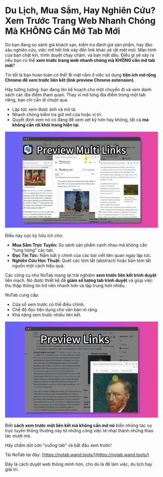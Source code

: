 # Du Lịch, Mua Sắm, Hay Nghiên Cứu? Xem Trước Trang Web Nhanh Chóng Mà KHÔNG Cần Mở Tab Mới

Dù bạn đang so sánh giá khách sạn, kiểm tra đánh giá sản phẩm, hay đào sâu nghiên cứu, việc mở hết link này đến link khác sẽ rất mệt mỏi. Màn hình của bạn chật kín, trình duyệt chạy chậm, và bạn mất dấu. Điều gì sẽ xảy ra nếu bạn có thể **xem trước trang web nhanh chóng mà KHÔNG cần mở tab mới**?

Tin tốt là bạn hoàn toàn có thể! Bí mật nằm ở việc sử dụng **tiện ích mở rộng Chrome để xem trước liên kết (link preview Chrome extension)**.

Hãy tưởng tượng: bạn đang lên kế hoạch cho một chuyến đi và xem danh sách các địa điểm tham quan. Thay vì mở từng địa điểm trong một tab riêng, bạn chỉ cần di chuột qua.
*   Lập tức xem được ảnh và mô tả.
*   Nhanh chóng kiểm tra giờ mở cửa hoặc vị trí.
*   Quyết định xem nó có đáng để xem xét kỹ hơn hay không, tất cả **mà không cần rời khỏi trang hiện tại**.

![Xem trước các liên kết du lịch](../images/notab1.png)

Điều này cực kỳ hữu ích cho:
*   **Mua Sắm Trực Tuyến:** So sánh sản phẩm cạnh nhau mà không cần "tung hứng" các tab.
*   **Đọc Tin Tức:** Nắm bắt ý chính của các bài viết liên quan ngay lập tức.
*   **Nghiên Cứu Học Thuật:** Quét các tóm tắt (abstract) hoặc bản tóm tắt nguồn một cách hiệu quả.

Các công cụ như NoTab mang lại trải nghiệm **xem trước liên kết trình duyệt** liền mạch. Nó được thiết kế để **giảm số lượng tab trình duyệt** và giúp việc thu thập thông tin trở nên nhanh hơn và tập trung hơn nhiều.

NoTab cung cấp:
*   Cửa sổ xem trước có thể điều chỉnh.
*   Chế độ đọc tiện dụng cho văn bản rõ ràng.
*   Khả năng xem trước nhiều liên kết.

![Tùy chọn cửa sổ xem trước NoTab](../images/notab2.png)

Biết **cách xem trước một liên kết mà không cần mở nó** biến những tác vụ trực tuyến thông thường này từ những công việc tẻ nhạt thành những thao tác mượt mà.

Hãy chấm dứt cơn "cuồng tab" và bắt đầu xem trước!

Tải NoTab tại đây: [https://notab.wand.tools/](https://notab.wand.tools/)

Đây là cách duyệt web thông minh hơn, cho dù là để làm việc, du lịch hay giải trí.
